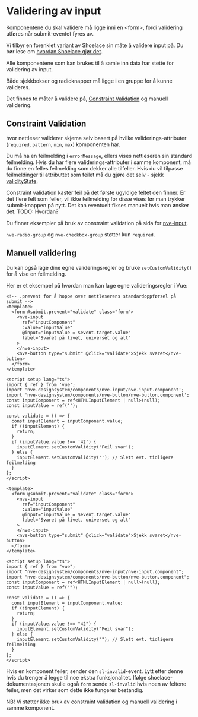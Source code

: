 <PageHeader title="For utviklere" imagePath="developer"  pageLevel=2></PageHeader>

# Validering av input

<nve-message-card label="Tips">
  Komponentene du skal validere må ligge inni en &lt;form&gt;, fordi validering utføres når submit-eventet fyres av.
</nve-message-card>

Vi tilbyr en forenklet variant av Shoelace sin måte å validere input på. Du bør lese om [hvordan Shoelace gjør det](https://shoelace.style/getting-started/form-controls).

Alle komponentene som kan brukes til å samle inn data har støtte for validering av input.

Både sjekkbokser og radioknapper må ligge i en gruppe for å kunne valideres.

Det finnes to måter å validere på, [Constraint Validation](https://developer.mozilla.org/en-US/docs/Web/HTML/Constraint_validation) og manuell validering.

## Constraint Validation

hvor nettleser validerer skjema selv basert på hvilke validerings-attributer (`required`, `pattern`, `min`, `max`) komponenten har.

Du må ha en feilmelding i `errorMessage`, ellers vises nettleseren sin standard feilmelding. Hvis du har flere validerings-attributer i samme komponent, må du finne en felles feilmelding som dekker alle tilfeller. Hvis du vil tilpasse feilmeldinger til attributtet som feilet må du gjøre det selv - sjekk [validityState](https://developer.mozilla.org/en-US/docs/Web/API/ValidityState).

Constraint validation kaster feil på det første ugyldige feltet den finner. Er det flere felt som feiler, vil ikke feilmelding for disse vises før man trykker submit-knappen på nytt. Det kan eventuelt fikses manuelt hvis man ønsker det. TODO: Hvordan?

Du finner eksempler på bruk av constraint validation på sida for [nve-input](../../components/nve-input.html#constraint-validation).

`nve-radio-group` og `nve-checkbox-group` støtter kun `required`.

## Manuell validering

Du kan også lage dine egne valideringsregler og bruke `setCustomValidity()` for å vise en feilmelding.

Her er et eksempel på hvordan man kan lage egne valideringsregler i Vue:

```vue
<!-- .prevent for å hoppe over nettleserens standardoppførsel på submit -->
<template>
  <form @submit.prevent="validate" class="form">
    <nve-input
      ref="inputComponent"
      :value="inputValue"
      @input="inputValue = $event.target.value"
      label="Svaret på livet, universet og alt"
    >
    </nve-input>
    <nve-button type="submit" @click="validate">Sjekk svaret</nve-button>
  </form>
</template>

<script setup lang="ts">
import { ref } from 'vue';
import 'nve-designsystem/components/nve-input/nve-input.component';
import 'nve-designsystem/components/nve-button/nve-button.component';
const inputComponent = ref<HTMLInputElement | null>(null);
const inputValue = ref('');

const validate = () => {
  const inputElement = inputComponent.value;
  if (!inputElement) {
    return;
  }
  if (inputValue.value !== '42') {
    inputElement.setCustomValidity('Feil svar');
  } else {
    inputElement.setCustomValidity(''); // Slett evt. tidligere feilmelding
  }
};
</script>
```

<SandboxPreview>

```
<template>
  <form @submit.prevent="validate" class="form">
    <nve-input
      ref="inputComponent"
      :value="inputValue"
      @input="inputValue = $event.target.value"
      label="Svaret på livet, universet og alt"
    >
    </nve-input>
    <nve-button type="submit" @click="validate">Sjekk svaret</nve-button>
  </form>
</template>

<script setup lang="ts">
import { ref } from "vue";
import "nve-designsystem/components/nve-input/nve-input.component";
import "nve-designsystem/components/nve-button/nve-button.component";
const inputComponent = ref<HTMLInputElement | null>(null);
const inputValue = ref("");

const validate = () => {
  const inputElement = inputComponent.value;
  if (!inputElement) {
    return;
  }
  if (inputValue.value !== "42") {
    inputElement.setCustomValidity("Feil svar");
  } else {
    inputElement.setCustomValidity(""); // Slett evt. tidligere feilmelding
  }
};
</script>

```

</SandboxPreview>

Hvis en komponent feiler, sender den `sl-invalid`-event. Lytt etter denne hvis du trenger å legge til noe ekstra funksjonalitet.
Ifølge shoelace-dokumentasjonen skulle også `form` sende `sl-invalid` hvis noen av feltene feiler, men det virker som dette ikke fungerer bestandig.

NB! Vi støtter ikke bruk av constraint validation og manuell validering i samme komponent.
